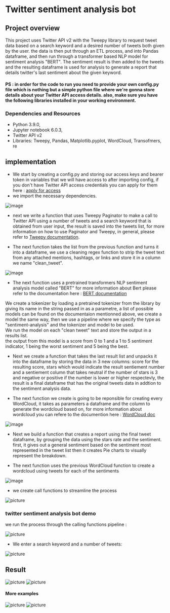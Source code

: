 # Twitter sentiment analysis bot

## Project overview
This project uses Twitter API v2  with the Tweepy library to request tweet data based on a search keyword and a desired number of tweets both given by the user. the data is then put through an ETL process, and into Pandas dataframe, and then run through a transformer based NLP model for sentiment analysis "BERT". The sentiment result is then added to the tweets and the resulting dataframe is used for analysis to generate a report that details twitter's last sentiment about the given keyword.

#### PS : in order for the code to run you need to provide your own config.py file which is nothing but a simple python file where we're gonna store details about your Twitter API access details. also, make sure you have the following libraries installed in your working environment.

### Dependencies and Resources

* Python 3.9.0,
* Jupyter notebook 6.0.3,
* Twitter API v2
* Libraries: Tweepy, Pandas, Matplotlib.pyplot, WordCloud, Transofmers, re

## implementation

* We start by creating a config.py and storing our access keys and bearer token in variables that we will have access to after importing config, if you don't have Twitter API access credentials you can apply for them here : [apply for access](https://developer.twitter.com/en/apply-for-access)
* we import the necessary dependencies.

![image](https://github.com/MortadhaMannai/Twitter-sentiment-analysis-bot/assets/93622509/25c9e1bc-a8bf-4cb9-8550-e5b284ff437b)


* next we write a function that uses Tweepy Paginator to make a call to Twitter API using a number of tweets and a search keyword that is obtained from user input, the result is saved into the tweets list, for more information on how to use Paginator and Tweepy, in general, please refer to [Tweepy documentation](https://docs.tweepy.org/en/latest/).

* The next function takes the list from the previous function and turns it into a dataframe, we use a cleaning regex function to strip the tweet text from any attached mentions, hashtags, or links and store it in a column we name "clean_tweet".

![image](https://github.com/MortadhaMannai/Twitter-sentiment-analysis-bot/assets/93622509/00e26cb2-5af2-4995-b89e-78940d5c90ff)


* The next function uses a pretrained transformers NLP sentiment analysis model called "BERT" for more information about Bert please refer to the documentation here :  [BERT documentation](https://huggingface.co/transformers/model_doc/bert.html)

We create a tokenizer by loading a pretrained tokenizer from the library by giving its name in the string passed in as a parametre, a list of possible models can be found on the documentaion mentionned above, we create a model the same way, then we use a pipeline where we specify the type as "sentiment-analysis" and the tokenizer and model to be used.\
We run the model on each "clean tweet" text and store the output in a results list.\
the output from this model is a score from 0 to 1  and a 1 to 5 sentiment indicator, 1 being the worst sentiment and 5 being the best.

* Next we create a function that takes the last result list and unpacks it into the dataframe by storing the data in 3 new columns: score for the resulting score, stars which would indicate the result sentiement number and a sentiement column that takes neutral if the number of stars is 3 and negative or positive if the number is lower or higher respectevly, the result is a final dataframe that has the original tweets data in addtion to the sentiment analysis data.

* The next function we create is going to be reponsible for creating every WordCloud, it takes as parameters a dataframe and the column to generate the wordcloud based on, for more information about wordcloud you can refere to the documention here :  [WordCloud doc](https://amueller.github.io/word_cloud/)

![image](https://github.com/MortadhaMannai/Twitter-sentiment-analysis-bot/assets/93622509/64ace09d-f674-4c86-9ea5-8a699ac3652b)


* Next we build a function that creates a report using the final tweet dataframe, by grouping the data using the stars rate and the sentiment.\
 first, it gives out a general sentiment based on the sentiment most represented in the tweet list then it creates Pie charts to visually represent the breakdown.

* The next function uses the previous WordCloud function to create a wordcloud using tweets for each of the sentiments 

![image](https://github.com/MortadhaMannai/Twitter-sentiment-analysis-bot/assets/93622509/d055df80-4e40-4d6c-b1d2-461ebcb18c36)


* we create call functions to streamline the process

![picture](tw_img/4.png)



### twitter sentiment analysis bot demo

we run the process through the calling functions pipeline :

![picture](tw_img/5.png)

* We enter a search keyword and a number of tweets:

![picture](tw_img/6.png)

## Result

![picture](tw_img/7.png)
![picture](tw_img/8.png)

#### More examples

![picture](tw_img/9.png)
![picture](tw_img/10.png)


